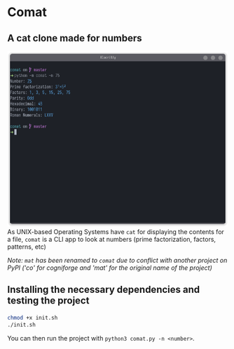 # Comat

## A cat clone made for numbers
![](comat_test.png)
As UNIX-based Operating Systems have `cat` for displaying the contents for a file, `comat` is a CLI app to look at numbers (prime factorization, factors, patterns, etc)

*Note: `mat` has been renamed to `comat` due to conflict with another project on PyPI ('co' for cogniforge and 'mat' for the original name of the project)*

<!--More will be added! -->
## Installing the necessary dependencies and testing the project

```bash
chmod +x init.sh
./init.sh
```

You can then run the project with `python3 comat.py -n <number>`.

